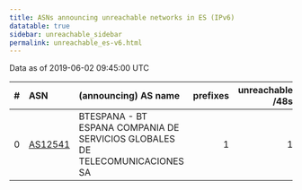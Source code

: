 ```yaml
---
title: ASNs announcing unreachable networks in ES (IPv6)
datatable: true
sidebar: unreachable_sidebar
permalink: unreachable_es-v6.html
---
```


Data as of 2019-06-02 09:45:00 UTC


<div class="datatable-begin"></div>

|   # | ASN                                    | (announcing) AS name                                                         |   prefixes |   unreachable /48s |
|----:|:---------------------------------------|:-----------------------------------------------------------------------------|-----------:|-------------------:|
|   0 | [AS12541](unreachable_AS12541-v6.html) | BTESPANA - BT ESPANA COMPANIA DE SERVICIOS GLOBALES DE TELECOMUNICACIONES SA |          1 |                  1 |

<div class="datatable-end"></div>